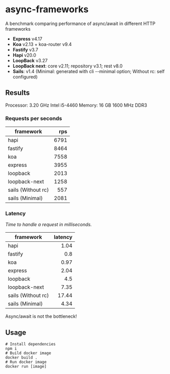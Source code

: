 # async-frameworks
A benchmark comparing performance of async/await in different HTTP frameworks

 - **Express** v4.17
 - **Koa** v2.13 + koa-router v9.4
 - **Fastify** v3.7
 - **Hapi** v20.0
 - **LoopBack** v3.27
 - **LoopBack next**: core v2.11; repository v3.1; rest v8.0
 - **Sails**: v1.4 (Minimal: generated with cli --minimal option; Without rc: self configured)

## Results

Processor:  3.20 GHz Intel i5-4460
Memory: 16 GB 1600 MHz DDR3

### Requests per seconds

framework|rps
-|-:
hapi | 6791
fastify | 8464
koa | 7558
express | 3955
loopback | 2013
loopback-next | 1258
sails (Without rc) | 557
sails (Minimal) | 2081

### Latency

_Time to handle a request in milliseconds._

framework|latency
-|-:
hapi | 1.04
fastify | 0.8
koa | 0.97
express | 2.04
loopback | 4.5
loopback-next | 7.35
sails (Without rc) | 17.44
sails (Minimal) | 4.34

Async/await is not the bottleneck!

## Usage

```
# Install dependencies
npm i
# Build docker image
docker build .
# Run docker image
docker run [image]
```
